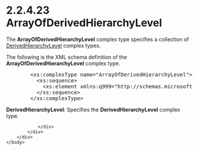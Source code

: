 <html dir="LTR" xmlns:mshelp="http://msdn.microsoft.com/mshelp" xmlns:ddue="http://ddue.schemas.microsoft.com/authoring/2003/5" xmlns:xlink="http://www.w3.org/1999/xlink" xmlns:tool="http://www.microsoft.com/tooltip">
    <head>
        <meta http-equiv="Content-Type" content="text/html; CHARSET=utf-8"></meta>
        <meta name="save" content="history"></meta>
        <title>2.2.4.23 ArrayOfDerivedHierarchyLevel</title>
        <xml>
            <mshelp:toctitle title="2.2.4.23 ArrayOfDerivedHierarchyLevel"></mshelp:toctitle>
            <mshelp:rltitle title="[MS-SSMDSWS-15]: ArrayOfDerivedHierarchyLevel"></mshelp:rltitle>
            <mshelp:keyword index="A" term="4f731afc-de0d-48ca-9d82-d88ce9ff21c1"></mshelp:keyword>
            <mshelp:attr name="DCSext.ContentType" value="open specification"></mshelp:attr>
            <mshelp:attr name="AssetID" value="4f731afc-de0d-48ca-9d82-d88ce9ff21c1"></mshelp:attr>
            <mshelp:attr name="TopicType" value="kbRef"></mshelp:attr>
            <mshelp:attr name="DCSext.Title" value="[MS-SSMDSWS-15]: ArrayOfDerivedHierarchyLevel" />
        </xml>
    </head>
    <body>
        <div id="header">
            <h1 class="heading">2.2.4.23 ArrayOfDerivedHierarchyLevel</h1>
        </div>
        <div id="mainSection">
            <div id="mainBody">
                <div id="allHistory" class="saveHistory"></div>
                <div id="sectionSection0" class="section" name="collapseableSection">
                    

<p>The <b>ArrayOfDerivedHierarchyLevel</b> complex type
specifies a collection of <a href="98db2e3e-fcc5-4822-a8bb-ed94791fea07.htm">DerivedHierarchyLevel</a>
complex types.</p>

<p>The following is the XML schema definition of the <b>ArrayOfDerivedHierarchyLevel</b>
complex type.</p>

<dl>
<dd>
<div><pre>   &lt;xs:complexType name=&quot;ArrayOfDerivedHierarchyLevel&quot;&gt;
     &lt;xs:sequence&gt;
       &lt;xs:element xmlns:q999=&quot;http://schemas.microsoft.com/sqlserver/masterdataservices/2009/09&quot; minOccurs=&quot;0&quot; maxOccurs=&quot;unbounded&quot; name=&quot;DerivedHierarchyLevel&quot; nillable=&quot;true&quot; type=&quot;q999:DerivedHierarchyLevel&quot; xmlns:xs=&quot;http://www.w3.org/2001/XMLSchema&quot; /&gt;
     &lt;/xs:sequence&gt;
   &lt;/xs:complexType&gt;
</pre></div>
</dd></dl>

<p><b>DerivedHierarchyLevel</b>: Specifies the <b>DerivedHierarchyLevel</b>
complex type.</p>


                </div>
            </div>
        </div>
    </body>
</html>